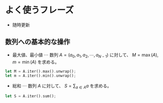 <script type="text/x-mathjax-config">MathJax.Hub.Config({tex2jax:{inlineMath:[['\$','\$'],['\\(','\\)']],processEscapes:true},CommonHTML: {matchFontHeight:false}});</script>
<script type="text/javascript" async src="https://cdnjs.cloudflare.com/ajax/libs/mathjax/2.7.1/MathJax.js?config=TeX-MML-AM_CHTML"></script>
# よく使うフレーズ

* 随時更新

## 数列への基本的な操作
* 最大値、最小値 $\cdots$ 数列 $A = (a_0, a_1, a_2, \cdots, a_{N-1})$ に対して、 $M = \max{(A)},m = \min{(A)}$ を求める。
``` rust
let M = A.iter().max().unwrap();
let m = A.iter().min().unwrap();
```

* 総和 $\cdots$ 数列 $A$ に対して、 $S = \displaystyle \sum_{a \in A} a$ を求める。
``` rust
let S = A.iter().sum();
```
